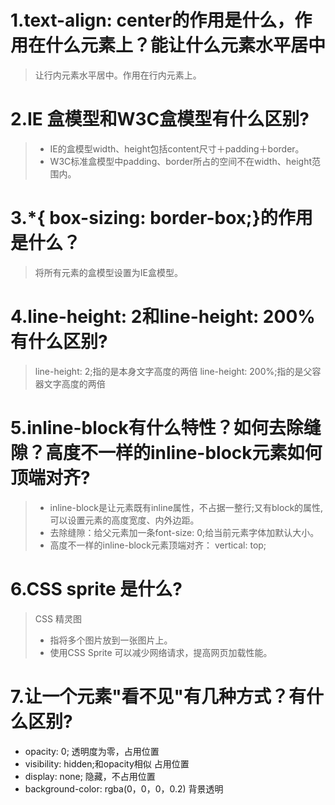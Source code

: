 ﻿# 1.text-align: center的作用是什么，作用在什么元素上？能让什么元素水平居中

> 让行内元素水平居中。作用在行内元素上。

# 2.IE 盒模型和W3C盒模型有什么区别?
> - IE的盒模型width、height包括content尺寸＋padding＋border。
> - W3C标准盒模型中padding、border所占的空间不在width、height范围内。

# 3.*{ box-sizing: border-box;}的作用是什么？
> 将所有元素的盒模型设置为IE盒模型。

# 4.line-height: 2和line-height: 200%有什么区别?

> line-height: 2;指的是本身文字高度的两倍
> line-height: 200%;指的是父容器文字高度的两倍

# 5.inline-block有什么特性？如何去除缝隙？高度不一样的inline-block元素如何顶端对齐?

> - inline-block是让元素既有inline属性，不占据一整行;又有block的属性,可以设置元素的高度宽度、内外边距。
> - 去除缝隙：给父元素加一条font-size: 0;给当前元素字体加默认大小。
> - 高度不一样的inline-block元素顶端对齐： vertical: top;

# 6.CSS sprite 是什么?

> CSS 精灵图
> - 指将多个图片放到一张图片上。
> - 使用CSS Sprite 可以减少网络请求，提高网页加载性能。

# 7.让一个元素"看不见"有几种方式？有什么区别?

- opacity: 0; 透明度为零，占用位置
- visibility: hidden;和opacity相似 占用位置
- display: none; 隐藏，不占用位置
- background-color: rgba(0，0，0，0.2) 背景透明
